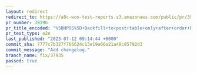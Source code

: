 ```yaml
---
layout: redirect
redirect_to: https://a8c-woo-test-reports.s3.amazonaws.com/public/pr/39196/e2e/index.html
pr_number: 39196
pr_title_encoded: "%5BHPOS%5D+Backfill+to+post+table+only+after+order+has+persisted+in+orders+table."
pr_test_type: e2e
last_published: "2023-07-12 09:14:44 +0000"
commit_sha: 7777c7b327f766624c13e19a66a21a40c85792d3
commit_message: "Add changelog."
branch_name: fix/37935
passed: true
---
```

